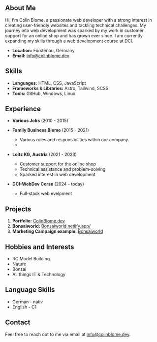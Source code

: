 ## About Me

Hi, I'm Colin Blome, a passionate web developer with a strong interest in creating user-friendly websites and tackling technical challenges. My journey into web development was sparked by my work in customer support for an online shop and has grown ever since. I am currently expanding my skills through a web development course at DCI.

- **Location:** Fürstenau, Germany
- **Email:** info@colinblome.dev

## Skills

- **Languages:** HTML, CSS, JavaScript
- **Frameworks & Libraries:** Astro, Tailwind, SCSS
- **Tools:** GitHub, Windows, Linux

## Experience

- **Various Jobs** (2010 - 2015)
  
- **Family Business Blome** (2015 - 2021)
  - Various roles and responsibilities within our company.
  - 
- **Loitz KG, Austria** (2021 - 2023)
  - Customer support for the online shop
  - Technical assistance and problem-solving
  - Sparked interest in web development
 
  
- **DCI-WebDev Corse** (2024 - today)
  - Full-stack web evelpment





## Projects

1. **Portfolio:** [ColinBlome.dev](https://colinblome.dev/) 
2. **Bonsaiworld:** [Bonsaiworld.netlify.app/](https://bonsaiworld.netlify.app/)
3. **Marketing Campaign example:** [Bonsaiworld](https://www.canva.com/design/DAGBc48w39w/bc-CJ_qwSN3KxtlTtbQlmg/view?utm_content=DAGBc48w39w&utm_campaign=designshare&utm_medium=link&utm_source=editor)


## Hobbies and Interests

- RC Model Building
- Nature
- Bonsai
- All things IT & Technology

## Language Skills
- German - nativ
- English - C1

## Contact

Feel free to reach out to me via email at [info@colinblome.dev](mailto:info@colinblome.dev).
